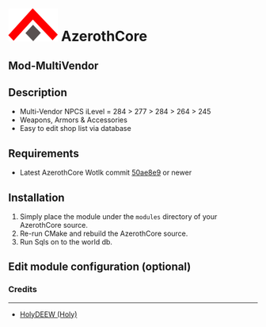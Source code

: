 # ![logo](https://raw.githubusercontent.com/azerothcore/azerothcore.github.io/master/images/logo-github.png) AzerothCore

## Mod-MultiVendor

## Description

- Multi-Vendor NPCS iLevel = 284  > 277 > 284 > 264 > 245
- Weapons, Armors & Accessories
- Easy to edit shop list via database



## Requirements

- Latest AzerothCore Wotlk commit [50ae8e9](https://github.com/azerothcore/acore-cms/commit/50ae8e95e7e2b68ccf1e255ee368a590cf884596) or newer

## Installation

1. Simply place the module under the `modules` directory of your AzerothCore source. 
2. Re-run CMake and rebuild the AzerothCore source.
3. Run Sqls on to the world db.
## Edit module configuration (optional)


### Credits ###
------------------------------------------------------------------------------------------------------------------
- [HolyDEEW (Holy)](https://github.com/WoWHellgarve-HolyDeeW)

